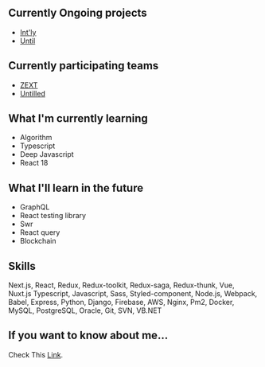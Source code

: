 
<!--
**morethanmin/morethanmin** is a ✨ _special_ ✨ repository because its `README.md` (this file) appears on your GitHub profile.

Here are some ideas to get you started:

- 🔭 I’m currently working on ...
- 🌱 I’m currently learning ...
- 👯 I’m looking to collaborate on ...
- 🤔 I’m looking for help with ...
- 💬 Ask me about ...
- 📫 How to reach me: ...
- 😄 Pronouns: ...
- ⚡ Fun fact: ...
-->
## Currently Ongoing projects

- [Int'ly](https://intly.oopy.io)
- [Until](https://github.com/untilled)

## Currently participating teams

- [ZEXT](https://github.com/ZZEXT)
- [Untilled](https://github.com/untilled)

## What I'm currently learning

- Algorithm
- Typescript
- Deep Javascript
- React 18

## What I'll learn in the future

- GraphQL
- React testing library
- Swr
- React query
- Blockchain

## Skills

Next.js, React, Redux, Redux-toolkit, Redux-saga, Redux-thunk, Vue, Nuxt.js Typescript, Javascript, Sass, Styled-component, Node.js, Webpack, Babel, Express, Python, Django, Firebase, AWS, Nginx, Pm2, Docker, MySQL, PostgreSQL, Oracle, Git, SVN, VB.NET

## If you want to know about me...

Check This [Link](https://morethanmin.web.app/).
